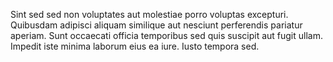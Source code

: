 Sint sed sed non voluptates aut molestiae porro voluptas excepturi.
Quibusdam adipisci aliquam similique aut nesciunt perferendis pariatur aperiam.
Sunt occaecati officia temporibus sed quis suscipit aut fugit ullam.
Impedit iste minima laborum eius ea iure.
Iusto tempora sed.